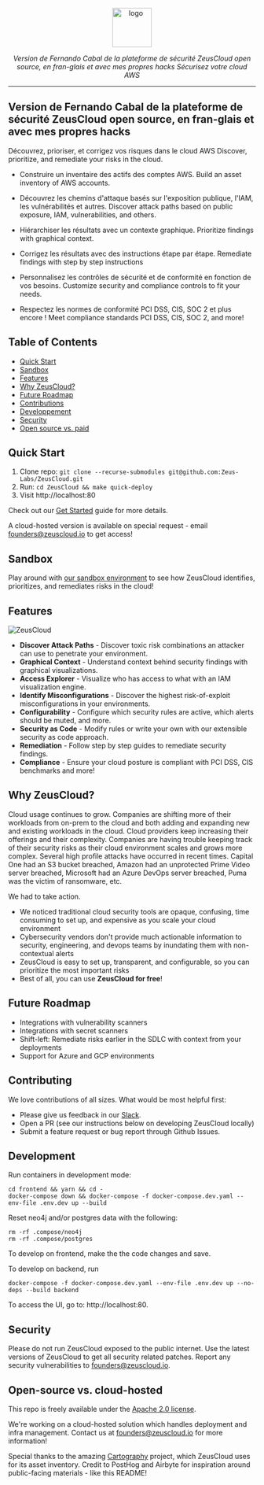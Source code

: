 <p align="center">
  <picture>
    <source media="(prefers-color-scheme: dark)" srcset="https://user-images.githubusercontent.com/20483346/222834423-7fc33c17-c599-43c5-827d-ea4183a8b6f2.png" height="80">
    <img alt="logo" src="https://user-images.githubusercontent.com/20483346/222834439-0cbf26d7-eaa6-462c-9438-e3a91a02c7d2.png" height="80">
  </picture>
  <p align="center">
  <em>Version de Fernando Cabal de la plateforme de sécurité ZeusCloud open source, en fran-glais et avec mes propres hacks</em> 
    <em>Sécurisez votre cloud AWS</em>
  </p>
</p>

<div align="center">

---


</div>

<!-- omit in toc -->
## Version de Fernando Cabal de la plateforme de sécurité ZeusCloud open source, en fran-glais et avec mes propres hacks 

Découvrez, prioriser, et corrigez vos risques dans le cloud AWS
Discover, prioritize, and remediate your risks in the cloud. 

- Construire un inventaire des actifs des comptes AWS.
  Build an asset inventory of AWS accounts.

- Découvrez les chemins d'attaque basés sur l'exposition publique, l'IAM, les vulnérabilités et autres.
  Discover attack paths based on public exposure, IAM, vulnerabilities, and others.
  
- Hiérarchiser les résultats avec un contexte graphique.
  Prioritize findings with graphical context.
  
- Corrigez les résultats avec des instructions étape par étape.
  Remediate findings with step by step instructions
  
- Personnalisez les contrôles de sécurité et de conformité en fonction de vos besoins.
  Customize security and compliance controls to fit your needs.
  
- Respectez les normes de conformité PCI DSS, CIS, SOC 2 et plus encore !
  Meet compliance standards PCI DSS, CIS, SOC 2, and more!

<!-- omit in toc -->
## Table of Contents

- [Quick Start](#quick-start)
- [Sandbox](#sandbox)
- [Features](#features)
- [Why ZeusCloud?](#why-zeuscloud)
- [Future Roadmap](#future-roadmap)
- [Contributions](#contributions)
- [Developpement](#developpement)
- [Security](#security)
- [Open source vs. paid](#open-source-vs-paid)

## Quick Start

1. Clone repo: `git clone --recurse-submodules git@github.com:Zeus-Labs/ZeusCloud.git`
2. Run: `cd ZeusCloud && make quick-deploy`
3. Visit http://localhost:80

Check out our [Get Started](https://docs.zeuscloud.io/introduction/get-started) guide for 
more details.

A cloud-hosted version is available on special request - email founders@zeuscloud.io to get access!

## Sandbox

Play around with [our sandbox environment](https://demo.zeuscloud.io) to see how ZeusCloud identifies, prioritizes, and remediates risks in the cloud!

## Features

![ZeusCloud](https://user-images.githubusercontent.com/20483346/233917373-fbaf6651-c446-4e3a-b23d-9eb1133e49ac.gif)

* **Discover Attack Paths** - Discover toxic risk combinations an attacker can use to penetrate your environment.
* **Graphical Context** - Understand context behind security findings with graphical visualizations.
* **Access Explorer** - Visualize who has access to what with an IAM visualization engine.
* **Identify Misconfigurations** - Discover the highest risk-of-exploit misconfigurations in your environments.
* **Configurability** - Configure which security rules are active, which alerts should be muted, and more.
* **Security as Code** - Modify rules or write your own with our extensible security as code approach.
* **Remediation** - Follow step by step guides to remediate security findings.
* **Compliance** - Ensure your cloud posture is compliant with PCI DSS, CIS benchmarks and more!


## Why ZeusCloud?
Cloud usage continues to grow. Companies are shifting more of their workloads from on-prem to the cloud and both adding and expanding new and existing workloads in the cloud. Cloud providers keep increasing their offerings and their complexity. Companies are having trouble keeping track of their security risks as their cloud environment scales and grows more complex. Several high profile attacks have occurred in recent times. Capital One had an S3 bucket breached, Amazon had an unprotected Prime Video server breached, Microsoft had an Azure DevOps server breached, Puma was the victim of ransomware, etc.

We had to take action.

- We noticed traditional cloud security tools are opaque, confusing, time consuming to set up, and expensive as you scale your cloud environment
- Cybersecurity vendors don't provide much actionable information to security, engineering, and devops teams by inundating them with non-contextual alerts
- ZeusCloud is easy to set up, transparent, and configurable, so you can prioritize the most important risks 
- Best of all, you can use **ZeusCloud for free**!

## Future Roadmap
- Integrations with vulnerability scanners
- Integrations with secret scanners
- Shift-left: Remediate risks earlier in the SDLC with context from your deployments
- Support for Azure and GCP environments

## Contributing
We love contributions of all sizes. What would be most helpful first: 

- Please give us feedback in our [Slack](https://join.slack.com/t/ironleapcommunity/shared_invite/zt-1oxm8asmq-4oyM4fdqarSHMoMstGH6Lw).
- Open a PR (see our instructions below on developing ZeusCloud locally)
- Submit a feature request or bug report through Github Issues.


## Development

Run containers in development mode:
```
cd frontend && yarn && cd -
docker-compose down && docker-compose -f docker-compose.dev.yaml --env-file .env.dev up --build
```

Reset neo4j and/or postgres data with the following:
```
rm -rf .compose/neo4j
rm -rf .compose/postgres
```

To develop on frontend, make the the code changes and save.

To develop on backend, run
```
docker-compose -f docker-compose.dev.yaml --env-file .env.dev up --no-deps --build backend
```

To access the UI, go to: http://localhost:80.

## Security

Please do not run ZeusCloud exposed to the public internet. Use the latest versions of ZeusCloud to get all security related patches. Report any security vulnerabilities to founders@zeuscloud.io. 

## Open-source vs. cloud-hosted

This repo is freely available under the [Apache 2.0 license](https://github.com/Zeus-Labs/ZeusCloud/blob/main/LICENSE).

We're working on a cloud-hosted solution which handles deployment and infra management. Contact us at founders@zeuscloud.io for more information!

Special thanks to the amazing [Cartography](https://github.com/lyft/cartography) project, which ZeusCloud uses for its asset inventory. Credit to PostHog and Airbyte for inspiration around public-facing materials - like this README!

